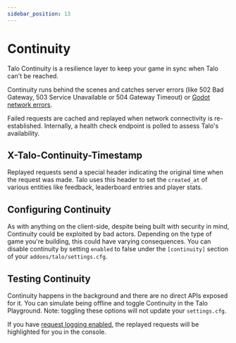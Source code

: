 ```yaml
---
sidebar_position: 13
---
```


# Continuity

Talo Continuity is a resilience layer to keep your game in sync when Talo can't be reached.

Continuity runs behind the scenes and catches server errors (like 502 Bad Gateway, 503 Service Unavailable or 504 Gateway Timeout) or [Godot network errors](https://docs.godotengine.org/en/stable/classes/class_httprequest.html#enum-httprequest-result).

Failed requests are cached and replayed when network connectivity is re-established. Internally, a health check endpoint is polled to assess Talo's availability.

## X-Talo-Continuity-Timestamp

Replayed requests send a special header indicating the original time when the request was made. Talo uses this header to set the `created_at` of various entities like feedback, leaderboard entries and player stats.

## Configuring Continuity

As with anything on the client-side, despite being built with security in mind, Continuity could be exploited by bad actors. Depending on the type of game you're building, this could have varying consequences. You can disable continuity by setting `enabled` to false under the `[continuity]` section of your `addons/talo/settings.cfg`.

## Testing Continuity

Continuity happens in the background and there are no direct APIs exposed for it. You can simulate being offline and toggle Continuity in the Talo Playground. Note: toggling these options will not update your `settings.cfg`.

If you have [request logging enabled](install#create-and-update-settings), the replayed requests will be highlighted for you in the console.
